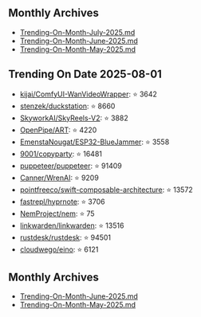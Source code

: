 ## Monthly Archives

- [Trending-On-Month-July-2025.md](./Trending-On-Month-July-2025.md)
- [Trending-On-Month-June-2025.md](./Trending-On-Month-June-2025.md)
- [Trending-On-Month-May-2025.md](./Trending-On-Month-May-2025.md)

## Trending On Date 2025-08-01

- [kijai/ComfyUI-WanVideoWrapper](https://github.com/kijai/ComfyUI-WanVideoWrapper): ⭐ 3642 
- [stenzek/duckstation](https://github.com/stenzek/duckstation): ⭐ 8660 
- [SkyworkAI/SkyReels-V2](https://github.com/SkyworkAI/SkyReels-V2): ⭐ 3882 
- [OpenPipe/ART](https://github.com/OpenPipe/ART): ⭐ 4220 
- [EmenstaNougat/ESP32-BlueJammer](https://github.com/EmenstaNougat/ESP32-BlueJammer): ⭐ 3558 
- [9001/copyparty](https://github.com/9001/copyparty): ⭐ 16481 
- [puppeteer/puppeteer](https://github.com/puppeteer/puppeteer): ⭐ 91409 
- [Canner/WrenAI](https://github.com/Canner/WrenAI): ⭐ 9209 
- [pointfreeco/swift-composable-architecture](https://github.com/pointfreeco/swift-composable-architecture): ⭐ 13572 
- [fastrepl/hyprnote](https://github.com/fastrepl/hyprnote): ⭐ 3706 
- [NemProject/nem](https://github.com/NemProject/nem): ⭐ 75 
- [linkwarden/linkwarden](https://github.com/linkwarden/linkwarden): ⭐ 13516 
- [rustdesk/rustdesk](https://github.com/rustdesk/rustdesk): ⭐ 94501 
- [cloudwego/eino](https://github.com/cloudwego/eino): ⭐ 6121 

## Monthly Archives

- [Trending-On-Month-June-2025.md](./Trending-On-Month-June-2025.md)
- [Trending-On-Month-May-2025.md](./Trending-On-Month-May-2025.md)